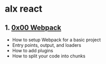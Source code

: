 # alx react

## 1. [0x00 Webpack](./0x00-Webpack)

- How to setup Webpack for a basic project
- Entry points, output, and loaders
- How to add plugins
- How to split your code into chunks
